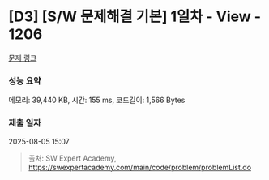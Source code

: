 # [D3] [S/W 문제해결 기본] 1일차 - View - 1206 

[문제 링크](https://swexpertacademy.com/main/code/problem/problemDetail.do?contestProbId=AV134DPqAA8CFAYh) 

### 성능 요약

메모리: 39,440 KB, 시간: 155 ms, 코드길이: 1,566 Bytes

### 제출 일자

2025-08-05 15:07



> 출처: SW Expert Academy, https://swexpertacademy.com/main/code/problem/problemList.do